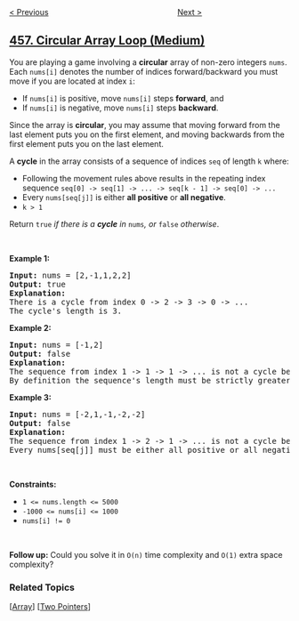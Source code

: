 <!--|This file generated by command(leetcode description); DO NOT EDIT.    |-->
<!--+----------------------------------------------------------------------+-->
<!--|@author    openset <openset.wang@gmail.com>                           |-->
<!--|@link      https://github.com/openset                                 |-->
<!--|@home      https://github.com/openset/leetcode                        |-->
<!--+----------------------------------------------------------------------+-->

[< Previous](../132-pattern "132 Pattern")
　　　　　　　　　　　　　　　　
[Next >](../poor-pigs "Poor Pigs")

## [457. Circular Array Loop (Medium)](https://leetcode.com/problems/circular-array-loop "环形数组是否存在循环")

<p>You are playing a game involving a <strong>circular</strong> array of non-zero integers <code>nums</code>. Each <code>nums[i]</code> denotes the number of indices forward/backward you must move if you are located at index <code>i</code>:</p>

<ul>
	<li>If <code>nums[i]</code> is positive, move <code>nums[i]</code> steps <strong>forward</strong>, and</li>
	<li>If <code>nums[i]</code> is negative, move <code>nums[i]</code> steps <strong>backward</strong>.</li>
</ul>

<p>Since the array is <strong>circular</strong>, you may assume that moving forward from the last element puts you on the first element, and moving backwards from the first element puts you on the last element.</p>

<p>A <strong>cycle</strong> in the array consists of a sequence of indices <code>seq</code> of length <code>k</code> where:</p>

<ul>
	<li>Following the movement rules above results in the repeating index sequence <code>seq[0] -&gt; seq[1] -&gt; ... -&gt; seq[k - 1] -&gt; seq[0] -&gt; ...</code></li>
	<li>Every <code>nums[seq[j]]</code> is either <strong>all positive</strong> or <strong>all negative</strong>.</li>
	<li><code>k &gt; 1</code></li>
</ul>

<p>Return <code>true</code><em> if there is a <strong>cycle</strong> in </em><code>nums</code><em>, or </em><code>false</code><em> otherwise</em>.</p>

<p>&nbsp;</p>
<p><strong>Example 1:</strong></p>

<pre>
<strong>Input:</strong> nums = [2,-1,1,2,2]
<strong>Output:</strong> true
<strong>Explanation:</strong>
There is a cycle from index 0 -&gt; 2 -&gt; 3 -&gt; 0 -&gt; ...
The cycle&#39;s length is 3.
</pre>

<p><strong>Example 2:</strong></p>

<pre>
<strong>Input:</strong> nums = [-1,2]
<strong>Output:</strong> false
<strong>Explanation:</strong>
The sequence from index 1 -&gt; 1 -&gt; 1 -&gt; ... is not a cycle because the sequence&#39;s length is 1.
By definition the sequence&#39;s length must be strictly greater than 1 to be a cycle.
</pre>

<p><strong>Example 3:</strong></p>

<pre>
<strong>Input:</strong> nums = [-2,1,-1,-2,-2]
<strong>Output:</strong> false
<strong>Explanation:</strong>
The sequence from index 1 -&gt; 2 -&gt; 1 -&gt; ... is not a cycle because nums[1] is positive, but nums[2] is negative.
Every nums[seq[j]] must be either all positive or all negative.
</pre>

<p>&nbsp;</p>
<p><strong>Constraints:</strong></p>

<ul>
	<li><code>1 &lt;= nums.length &lt;= 5000</code></li>
	<li><code>-1000 &lt;= nums[i] &lt;= 1000</code></li>
	<li><code>nums[i] != 0</code></li>
</ul>

<p>&nbsp;</p>
<p><strong>Follow up:</strong> Could you solve it in <code>O(n)</code> time complexity and <code>O(1)</code> extra space complexity?</p>

### Related Topics
  [[Array](../../tag/array/README.md)]
  [[Two Pointers](../../tag/two-pointers/README.md)]
